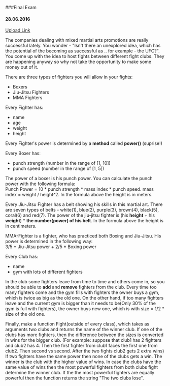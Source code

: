 ###Final Exam  

#### 28.06.2016

[Upload Link](https://my.pcloud.com/#page=puplink&code=1g4ZQUiuHzKVC4u9YY8JSnPROFCBU3AV)

The companies dealing with mixed martial arts promotions are really successful lately. You wonder - "Isn't there an unexplored idea, which has the potential of the becoming as successful as .. for example - the UFC?".
You come up with the idea to host fights between different fight clubs. They are happening anyway so why not take the opportunity to make some money out of it.

There are three types of fighters you will allow in your fights:
* Boxers
* Jiu-Jitsu Fighters
* MMA Fighters


Every Fighter has:
* name
* age
* weight
* height

Every Fighter's power is determined by a **method** called **power()** (suprise!)


Every Boxer has:
* punch strength (number in the range of [1, 10])
* punch speed (number in the range of [1, 5])

The power of a boxer is his punch power. You can calculate the punch power with the following formula:  
Punch Power = 10 * punch strength * mass index * punch speed.
mass index = weight / height^2.
In the formula above the height is in meters.

Every Jiu-Jitsu Fighter has a belt showing his skills in this martial art.
There are seven types of belts - white(1), blue(2), purple(3), brown(4), black(5), coral(6) and  red(7).
The power of the jiu-jitsu fighter is (his **height** + his **weight**) * **the number(power) of his belt**.
In the formula above the height is in centimeters.

MMA-Fighter is a fighter, who has practiced both Boxing and Jiu-Jitsu. His power is determined in the following way:  
3/5 * Jiu-Jitsu power + 2/5 * Boxing power

Every Club has:
* name
* gym with lots of different fighters

In the club some fighters leave from time to time and others come in, so you should be able to **add** and **remove** fighters from the club.
Every time too many fighters come and the gym fills with fighters the owner buys a gym, which is twice as big as the old one.
On the other hand, if too many fighters leave and the current gym is bigger than it needs to be(Only 30% of the gym is full with fighters), the owner buys new one, which is with size = 1/2 * size of the old one.


Finally, make a function Fight(outside of every class), which takes as arguments two clubs and returns the name of the winner club.
If one of the clubs has more fighters, then the difference between the sizes is converted in wins for the bigger club.
(For example: suppose that club1 has 2 fighters and club2 has 4. Then the first fighter from club1 faces the first one from club2. Then second vs second. After the two fights club2 gets 2 extra wins)
If two fighters have the same power then none of the clubs gets a win. The winner is the club with the higher value of wins.
In case the clubs have the same value of wins then the most powerful fighters from both clubs fight determine the winner club.
If the the most powerful fighters are equally powerful then the function returns the string "The two clubs lose".

